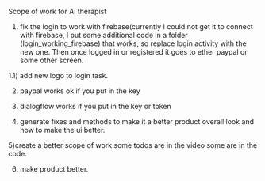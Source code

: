 Scope of work for Ai therapist


1) fix the login to work with firebase(currently I could not get it to connect with firebase, I put some additional code in a folder (login_working_firebase) that works, so replace login activity with the new one. Then once logged in or registered it goes
to ether paypal or some other screen. 

  1.1) add new logo to login task.

2) paypal works ok if you put in the key

3) dialogflow works if you put in the key or token

4) generate fixes and methods to make it a better product overall look and how
to make the ui better.

5)create a better scope of work some todos are in the video some are in the code.

6) make product better. 

